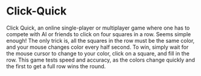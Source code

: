 # Click-Quick
Click Quick, an online single-player or multiplayer game where one has to compete with AI or friends to click on four squares in a row. Seems simple enough! The only trick is, all the squares in the row must be the same color, and your mouse changes color every half second. To win, simply wait for the mouse cursor to change to your color, click on a square, and fill in the row. This game tests speed and accuracy, as the colors change quickly and the first to get a full row wins the round.